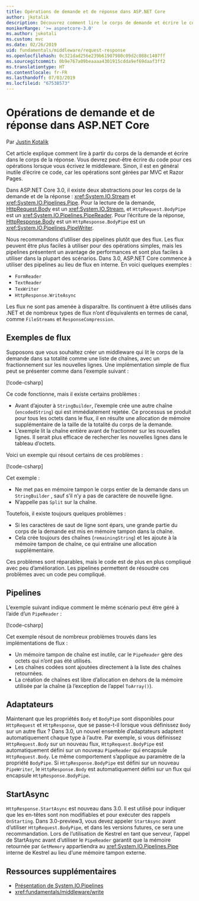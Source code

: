 ```yaml
---
title: Opérations de demande et de réponse dans ASP.NET Core
author: jkotalik
description: Découvrez comment lire le corps de demande et écrire le corps de la réponse dans ASP.NET Core.
monikerRange: '>= aspnetcore-3.0'
ms.author: jukotali
ms.custom: mvc
ms.date: 02/26/2019
uid: fundamentals/middleware/request-response
ms.openlocfilehash: 0c321dad256e239b61907980c09d2c088c1407ff
ms.sourcegitcommit: 0b9e767a09beaaaa4301915cdda9ef69daaf3ff2
ms.translationtype: HT
ms.contentlocale: fr-FR
ms.lasthandoff: 07/03/2019
ms.locfileid: "67538573"
---
```

# <a name="request-and-response-operations-in-aspnet-core"></a>Opérations de demande et de réponse dans ASP.NET Core

Par [Justin Kotalik](https://github.com/jkotalik)

Cet article explique comment lire à partir du corps de la demande et écrire dans le corps de la réponse. Vous devrez peut-être écrire du code pour ces opérations lorsque vous écrivez le middleware. Sinon, il est en général inutile d’écrire ce code, car les opérations sont gérées par MVC et Razor Pages.

Dans ASP.NET Core 3.0, il existe deux abstractions pour les corps de la demande et de la réponse : <xref:System.IO.Stream> et <xref:System.IO.Pipelines.Pipe>. Pour la lecture de la demande, [HttpRequest.Body](xref:Microsoft.AspNetCore.Http.HttpRequest.Body) est un <xref:System.IO.Stream>, et `HttpRequest.BodyPipe` est un <xref:System.IO.Pipelines.PipeReader>. Pour l’écriture de la réponse, [HttpResponse.Body](xref:Microsoft.AspNetCore.Http.HttpResponse.Body) est un `HttpResponse.BodyPipe` est un <xref:System.IO.Pipelines.PipeWriter>.

Nous recommandons d’utiliser des pipelines plutôt que des flux. Les flux peuvent être plus faciles à utiliser pour des opérations simples, mais les pipelines présentent un avantage de performances et sont plus faciles à utiliser dans la plupart des scénarios. Dans 3.0, ASP.NET Core commence à utiliser des pipelines au lieu de flux en interne. En voici quelques exemples :

- `FormReader`
- `TextReader`
- `TexWriter`
- `HttpResponse.WriteAsync`

Les flux ne sont pas amenée à disparaître. Ils continuent à être utilisés dans .NET et de nombreux types de flux n’ont d’équivalents en termes de canal, comme `FileStreams` et `ResponseCompression`.

## <a name="stream-examples"></a>Exemples de flux

Supposons que vous souhaitez créer un middleware qui lit le corps de la demande dans sa totalité comme une liste de chaînes, avec un fractionnement sur les nouvelles lignes. Une implémentation simple de flux peut se présenter comme dans l’exemple suivant :

[!code-csharp[](request-response/samples/3.x/RequestResponseSample/Startup.cs?name=GetListOfStringsFromStream)]

Ce code fonctionne, mais il existe certains problèmes :

- Avant d’ajouter à `StringBuilder`, l’exemple crée une autre chaîne (`encodedString`) qui est immédiatement rejetée. Ce processus se produit pour tous les octets dans le flux, il en résulte une allocation de mémoire supplémentaire de la taille de la totalité du corps de la demande.
- L’exemple lit la chaîne entière avant de fractionner sur les nouvelles lignes. Il serait plus efficace de rechercher les nouvelles lignes dans le tableau d’octets.

Voici un exemple qui résout certains de ces problèmes :

[!code-csharp[](request-response/samples/3.x/RequestResponseSample/Startup.cs?name=GetListOfStringsFromStreamMoreEfficient)]

Cet exemple :

- Ne met pas en mémoire tampon le corps entier de la demande dans un `StringBuilder` , sauf s’il n’y a pas de caractère de nouvelle ligne.
- N’appelle pas `Split` sur la chaîne.

Toutefois, il existe toujours quelques problèmes :

- Si les caractères de saut de ligne sont épars, une grande partie du corps de la demande est mis en mémoire tampon dans la chaîne.
- Cela crée toujours des chaînes (`remainingString`) et les ajoute à la mémoire tampon de chaîne, ce qui entraîne une allocation supplémentaire.

Ces problèmes sont réparables, mais le code est de plus en plus compliqué avec peu d’amélioration. Les pipelines permettent de résoudre ces problèmes avec un code peu compliqué.

## <a name="pipelines"></a>Pipelines

L’exemple suivant indique comment le même scénario peut être géré à l’aide d’un `PipeReader` :

[!code-csharp[](request-response/samples/3.x/RequestResponseSample/Startup.cs?name=GetListOfStringFromPipe)]

Cet exemple résout de nombreux problèmes trouvés dans les implémentations de flux :

- Un mémoire tampon de chaîne est inutile, car le `PipeReader` gère des octets qui n’ont pas été utilisés.
- Les chaînes codées sont ajoutées directement à la liste des chaînes retournées.
- La création de chaînes est libre d’allocation en dehors de la mémoire utilisée par la chaîne (à l’exception de l’appel `ToArray()`).

## <a name="adapters"></a>Adaptateurs

Maintenant que les propriétés `Body` et `BodyPipe` sont disponibles pour `HttpRequest` et `HttpResponse`, que se passe-t-il lorsque vous définissez `Body` sur un autre flux ? Dans 3.0, un nouvel ensemble d’adaptateurs adaptent automatiquement chaque type à l’autre. Par exemple, si vous définissez `HttpRequest.Body` sur un nouveau flux, `HttpRequest.BodyPipe` est automatiquement défini sur un nouveau `PipeReader` qui encapsule `HttpRequest.Body`. Le même comportement s’applique au paramètre de la propriété `BodyPipe`. Si `HttpResponse.BodyPipe` est défini sur un nouveau `PipeWriter`, le `HttpResponse.Body` est automatiquement défini sur un flux qui encapsule `HttpResponse.BodyPipe`.

## <a name="startasync"></a>StartAsync

`HttpResponse.StartAsync` est nouveau dans 3.0. Il est utilisé pour indiquer que les en-têtes sont non modifiables et pour exécuter des rappels `OnStarting`. Dans 3.0-preview3, vous devez appeler `StartAsync` avant d’utiliser `HttpRequest.BodyPipe`, et dans les versions futures, ce sera une recommandation. Lors de l’utilisation de Kestrel en tant que serveur, l’appel de StartAsync avant d’utiliser le `PipeReader` garantit que la mémoire retournée par `GetMemory` appartiendra au <xref:System.IO.Pipelines.Pipe> interne de Kestrel au lieu d’une mémoire tampon externe.

## <a name="additional-resources"></a>Ressources supplémentaires

- [Présentation de System.IO.Pipelines](https://devblogs.microsoft.com/dotnet/system-io-pipelines-high-performance-io-in-net/)
- <xref:fundamentals/middleware/write>